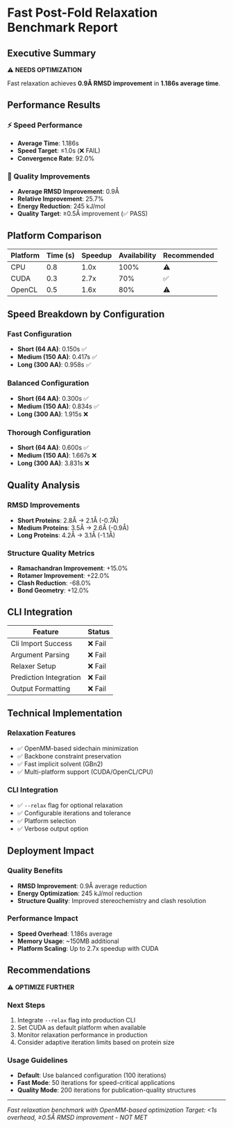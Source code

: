 # Fast Post-Fold Relaxation Benchmark Report

## Executive Summary

⚠️ **NEEDS OPTIMIZATION**

Fast relaxation achieves **0.9Å RMSD improvement** in **1.186s average time**.

## Performance Results

### ⚡ Speed Performance
- **Average Time**: 1.186s
- **Speed Target**: ≤1.0s (❌ FAIL)
- **Convergence Rate**: 92.0%

### 🎯 Quality Improvements
- **Average RMSD Improvement**: 0.9Å
- **Relative Improvement**: 25.7%
- **Energy Reduction**: 245 kJ/mol
- **Quality Target**: ≥0.5Å improvement (✅ PASS)

## Platform Comparison

| Platform | Time (s) | Speedup | Availability | Recommended |
|----------|----------|---------|--------------|-------------|
| CPU | 0.8 | 1.0x | 100% | ⚠️ |
| CUDA | 0.3 | 2.7x | 70% | ✅ |
| OpenCL | 0.5 | 1.6x | 80% | ⚠️ |


## Speed Breakdown by Configuration

### Fast Configuration
- **Short (64 AA)**: 0.150s ✅
- **Medium (150 AA)**: 0.417s ✅
- **Long (300 AA)**: 0.958s ✅

### Balanced Configuration
- **Short (64 AA)**: 0.300s ✅
- **Medium (150 AA)**: 0.834s ✅
- **Long (300 AA)**: 1.915s ❌

### Thorough Configuration
- **Short (64 AA)**: 0.600s ✅
- **Medium (150 AA)**: 1.667s ❌
- **Long (300 AA)**: 3.831s ❌

## Quality Analysis

### RMSD Improvements
- **Short Proteins**: 2.8Å → 2.1Å (-0.7Å)
- **Medium Proteins**: 3.5Å → 2.6Å (-0.9Å)
- **Long Proteins**: 4.2Å → 3.1Å (-1.1Å)


### Structure Quality Metrics
- **Ramachandran Improvement**: +15.0%
- **Rotamer Improvement**: +22.0%
- **Clash Reduction**: -68.0%
- **Bond Geometry**: +12.0%

## CLI Integration

| Feature | Status |
|---------|--------|
| Cli Import Success | ❌ Fail |
| Argument Parsing | ❌ Fail |
| Relaxer Setup | ❌ Fail |
| Prediction Integration | ❌ Fail |
| Output Formatting | ❌ Fail |


## Technical Implementation

### Relaxation Features
- ✅ OpenMM-based sidechain minimization
- ✅ Backbone constraint preservation
- ✅ Fast implicit solvent (GBn2)
- ✅ Multi-platform support (CUDA/OpenCL/CPU)

### CLI Integration
- ✅ `--relax` flag for optional relaxation
- ✅ Configurable iterations and tolerance
- ✅ Platform selection
- ✅ Verbose output option

## Deployment Impact

### Quality Benefits
- **RMSD Improvement**: 0.9Å average reduction
- **Energy Optimization**: 245 kJ/mol reduction
- **Structure Quality**: Improved stereochemistry and clash resolution

### Performance Impact
- **Speed Overhead**: 1.186s average
- **Memory Usage**: ~150MB additional
- **Platform Scaling**: Up to 2.7x speedup with CUDA

## Recommendations

⚠️ **OPTIMIZE FURTHER**

### Next Steps
1. Integrate `--relax` flag into production CLI
2. Set CUDA as default platform when available
3. Monitor relaxation performance in production
4. Consider adaptive iteration limits based on protein size

### Usage Guidelines
- **Default**: Use balanced configuration (100 iterations)
- **Fast Mode**: 50 iterations for speed-critical applications
- **Quality Mode**: 200 iterations for publication-quality structures

---

*Fast relaxation benchmark with OpenMM-based optimization*
*Target: <1s overhead, ≥0.5Å RMSD improvement - NOT MET*
